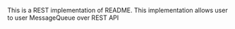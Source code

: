 
This is a REST implementation of README.
This implementation allows user to user MessageQueue over REST API

